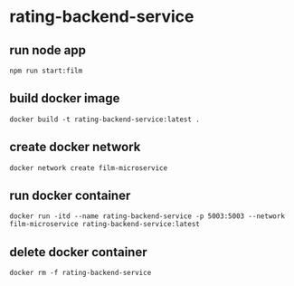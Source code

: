 # rating-backend-service

## run node app
`npm run start:film`

## build docker image
`docker build -t rating-backend-service:latest .`

## create docker network
`docker network create film-microservice`

## run docker container
`docker run -itd --name rating-backend-service -p 5003:5003 --network film-microservice rating-backend-service:latest`

## delete docker container
`docker rm -f rating-backend-service`
